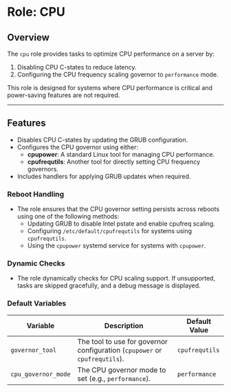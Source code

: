 # Role: CPU

## Overview

The `cpu` role provides tasks to optimize CPU performance on a server by:
1. Disabling CPU C-states to reduce latency.
2. Configuring the CPU frequency scaling governor to `performance` mode.

This role is designed for systems where CPU performance is critical and power-saving features are not required.

---

## Features

- Disables CPU C-states by updating the GRUB configuration.
- Configures the CPU governor using either:
  - **cpupower**: A standard Linux tool for managing CPU performance.
  - **cpufrequtils**: Another tool for directly setting CPU frequency governors.
- Includes handlers for applying GRUB updates when required.

### Reboot Handling
- The role ensures that the CPU governor setting persists across reboots using one of the following methods:
  - Updating GRUB to disable Intel pstate and enable cpufreq scaling.
  - Configuring `/etc/default/cpufrequtils` for systems using `cpufrequtils`.
  - Using the `cpupower` systemd service for systems with `cpupower`.

### Dynamic Checks
- The role dynamically checks for CPU scaling support. If unsupported, tasks are skipped gracefully, and a debug message is displayed.

### Default Variables

| Variable            | Description                                             | Default Value           |
|---------------------|---------------------------------------------------------|-------------------------|
| `governor_tool`     | The tool to use for governor configuration (`cpupower` or `cpufrequtils`). | `cpufrequtils`          |
| `cpu_governor_mode` | The CPU governor mode to set (e.g., `performance`).      | `performance`           |

